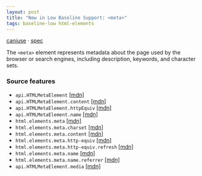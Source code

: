 ```yaml
---
layout: post
title: "New in Low Baseline Support: <meta>"
tags: baseline-low html-elements
---
```


[caniuse](https://caniuse.com/?search=meta) · [spec](https://html.spec.whatwg.org/multipage/semantics.html#meta)

The `<meta>` element represents metadata about the page used by the browser or search engines, including description, keywords, and character sets.

### Source features

- ``api.HTMLMetaElement`` [[mdn]](https://developer.mozilla.org/en-US/search?q=api.HTMLMetaElement)
- ``api.HTMLMetaElement.content`` [[mdn]](https://developer.mozilla.org/en-US/search?q=api.HTMLMetaElement.content)
- ``api.HTMLMetaElement.httpEquiv`` [[mdn]](https://developer.mozilla.org/en-US/search?q=api.HTMLMetaElement.httpEquiv)
- ``api.HTMLMetaElement.name`` [[mdn]](https://developer.mozilla.org/en-US/search?q=api.HTMLMetaElement.name)
- ``html.elements.meta`` [[mdn]](https://developer.mozilla.org/en-US/search?q=html.elements.meta)
- ``html.elements.meta.charset`` [[mdn]](https://developer.mozilla.org/en-US/search?q=html.elements.meta.charset)
- ``html.elements.meta.content`` [[mdn]](https://developer.mozilla.org/en-US/search?q=html.elements.meta.content)
- ``html.elements.meta.http-equiv`` [[mdn]](https://developer.mozilla.org/en-US/search?q=html.elements.meta.http-equiv)
- ``html.elements.meta.http-equiv.refresh`` [[mdn]](https://developer.mozilla.org/en-US/search?q=html.elements.meta.http-equiv.refresh)
- ``html.elements.meta.name`` [[mdn]](https://developer.mozilla.org/en-US/search?q=html.elements.meta.name)
- ``html.elements.meta.name.referrer`` [[mdn]](https://developer.mozilla.org/en-US/search?q=html.elements.meta.name.referrer)
- ``api.HTMLMetaElement.media`` [[mdn]](https://developer.mozilla.org/en-US/search?q=api.HTMLMetaElement.media)
